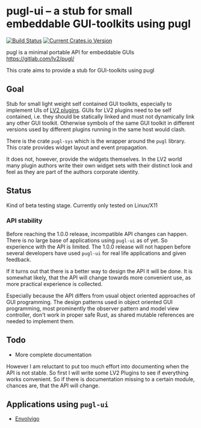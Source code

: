 # pugl-ui – a stub for small embeddable GUI-toolkits using pugl

[![Build Status][travis-badge]][travis-url] [![Current Crates.io Version][crates-badge]][crates-url]

[travis-badge]: https://travis-ci.com/johannes-mueller/pugl-ui.svg?branch=master
[travis-url]: https://travis-ci.com/johannes-mueller/pugl-ui
[crates-badge]: https://img.shields.io/crates/v/pugl-ui.svg
[crates-url]: https://crates.io/crates/pugl-ui

pugl is a minimal portable API for embeddable GUIs https://gitlab.com/lv2/pugl/

This crate aims to provide a stub for GUI-toolkits using pugl


## Goal

Stub for small light weight self contained GUI toolkits, especially to
implement UIs of [LV2 plugins](https://lv2plug.in). GUIs for LV2 plugins need
to be self contained, i.e. they should be statically linked and must not
dynamically link any other GUI toolkit. Otherwise symbols of the same GUI
toolkit in different versions used by different plugins running in the same
host would clash.

There is the crate `pugl-sys` which is the wrapper around the `pugl`
library. This crate provides widget layout and event propagation.

It does not, however, provide the widgets themselves. In the LV2 world many
plugin authors write their own widget sets with their distinct look and feel as
they are part of the authors corporate identity.


## Status

Kind of beta testing stage. Currently only tested on Linux/X11

### API stability

Before reaching the 1.0.0 release, incompatible API changes can happen. There
is no large base of applications using `pugl-ui` as of yet. So experience with
the API is limited. The 1.0.0 release will not happen before several developers
have used `pugl-ui` for real life applications and given feedback.

If it turns out that there is a better way to design the API it will be
done. It is somewhat likely, that the API will change towards more convenient
use, as more practical experience is collected.

Especially because the API differs from usual object oriented approaches of GUI
programming. The design patterns used in object oriented GUI programming, most
prominently the observer pattern and model view controller, don't work in
proper safe Rust, as shared mutable references are needed to implement them.

## Todo

* More complete documentation

However I am reluctant to put too much effort into documenting when the API is
not stable. So first I will write some LV2 Plugins to see if everything works
convenient. So if there is documentation missing to a certain module, chances
are, that the API will change.


## Applications using `pugl-ui`

* [Envolvigo](https://github.com/johannes-mueller/envolvigo)
